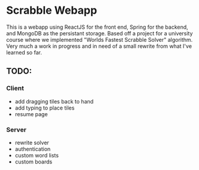 # Scrabble Webapp
This is a webapp using ReactJS for the front end, Spring for the backend, and MongoDB as the persistant storage. Based off a project for a university course where we implemented "Worlds Fastest Scrabble Solver" algorithm. Very much a work in progress and in need of a small rewrite from what I've learned so far.

## TODO:
### Client
- add dragging tiles back to hand
- add typing to place tiles
- resume page
### Server
- rewrite solver
- authentication
- custom word lists
- custom boards
